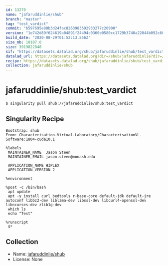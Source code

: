 ```yaml
---
id: 13270
name: "jafaruddinlie/shub"
branch: "master"
tag: "test_vardict"
commit: "b597695e88b3d24fac8263983592933277c20900"
version: "1e742d89f624619a04891f24494c0360e0580cc1729b3740a22044b092c60b02"
build_date: "2020-08-29T01:52:13.856Z"
size_mb: 10107.0
size: 3919822848
sif: "https://datasets.datalad.org/shub/jafaruddinlie/shub/test_vardict/2020-08-29-b597695e-1e742d89/1e742d89f624619a04891f24494c0360e0580cc1729b3740a22044b092c60b02.sif"
datalad_url: https://datasets.datalad.org?dir=/shub/jafaruddinlie?dir=/shub/test_vardict/2020-08-29-b597695e-1e742d89/
recipe: https://datasets.datalad.org/shub/jafaruddinlie/shub/test_vardict/2020-08-29-b597695e-1e742d89/Singularity
collection: jafaruddinlie/shub
---
```


# jafaruddinlie/shub:test_vardict

```bash
$ singularity pull shub://jafaruddinlie/shub:test_vardict
```

## Singularity Recipe

```singularity
Bootstrap: shub
From: Characterisation-Virtual-Laboratory/CharacterisationVL-Software:1804-cuda10.1

%labels
 MAINTAINER_NAME  Jason Steen
 MAINTAINER_EMAIL jason.steen@monash.edu

 APPLICATION_NAME HIPLEX
 APPLICATION_VERSION 2

%environment

%post -c /bin/bash
 apt update
 apt -y install curl bedtools r-base-core default-jdk default-jre autoconf libbz2-dev liblzma-dev libssl-dev libcurl4-openssl-dev libncurses-dev zlib1g-dev
 which ls
 echo "Test"

%runscript 
 $*
```

## Collection

 - Name: [jafaruddinlie/shub](https://github.com/jafaruddinlie/shub)
 - License: None

